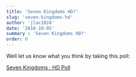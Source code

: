 ```yaml
---
title: 'Seven Kingdoms HD?'
slug: 'seven-kingdoms-hd'
author: 'jlac1024'
date: '2010-10-05'
summary : 'Seven Kingdoms HD?'
order: 0
---
```


Well let us know what you think by taking this poll:

[Seven Kingdoms : HD Poll](http://7kfans.com/poll/)
